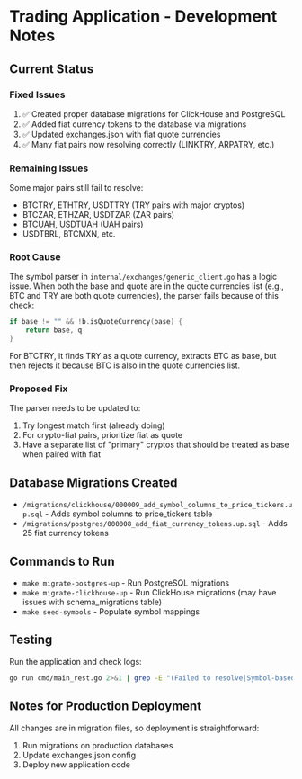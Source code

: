 # Trading Application - Development Notes

## Current Status

### Fixed Issues
1. ✅ Created proper database migrations for ClickHouse and PostgreSQL
2. ✅ Added fiat currency tokens to the database via migrations
3. ✅ Updated exchanges.json with fiat quote currencies
4. ✅ Many fiat pairs now resolving correctly (LINKTRY, ARPATRY, etc.)

### Remaining Issues
Some major pairs still fail to resolve:
- BTCTRY, ETHTRY, USDTTRY (TRY pairs with major cryptos)
- BTCZAR, ETHZAR, USDTZAR (ZAR pairs)
- BTCUAH, USDTUAH (UAH pairs)
- USDTBRL, BTCMXN, etc.

### Root Cause
The symbol parser in `internal/exchanges/generic_client.go` has a logic issue. When both the base and quote are in the quote currencies list (e.g., BTC and TRY are both quote currencies), the parser fails because of this check:

```go
if base != "" && !b.isQuoteCurrency(base) {
    return base, q
}
```

For BTCTRY, it finds TRY as a quote currency, extracts BTC as base, but then rejects it because BTC is also in the quote currencies list.

### Proposed Fix
The parser needs to be updated to:
1. Try longest match first (already doing)
2. For crypto-fiat pairs, prioritize fiat as quote
3. Have a separate list of "primary" cryptos that should be treated as base when paired with fiat

## Database Migrations Created
- `/migrations/clickhouse/000009_add_symbol_columns_to_price_tickers.up.sql` - Adds symbol columns to price_tickers table
- `/migrations/postgres/000008_add_fiat_currency_tokens.up.sql` - Adds 25 fiat currency tokens

## Commands to Run
- `make migrate-postgres-up` - Run PostgreSQL migrations
- `make migrate-clickhouse-up` - Run ClickHouse migrations (may have issues with schema_migrations table)
- `make seed-symbols` - Populate symbol mappings

## Testing
Run the application and check logs:
```bash
go run cmd/main_rest.go 2>&1 | grep -E "(Failed to resolve|Symbol-based)"
```

## Notes for Production Deployment
All changes are in migration files, so deployment is straightforward:
1. Run migrations on production databases
2. Update exchanges.json config
3. Deploy new application code